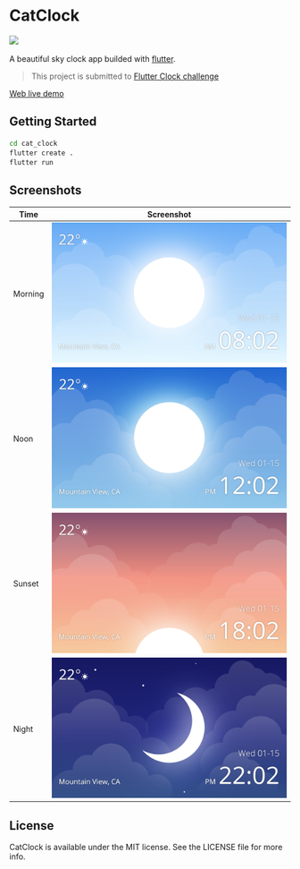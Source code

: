# CatClock

<img src="https://api.accredible.com/v1/frontend/credential_website_embed_image/badge/14571631?key=4117e65ede413861e823c2515017ec40cea47386976fb7dda1b7ee85f1eb4544" />

A beautiful sky clock app builded with [flutter](https://flutter.dev/).

> This project is submitted to [Flutter Clock challenge](https://flutter.dev/clock)

[Web live demo](https://imkcat.github.io/CatClock-Pages/)

## Getting Started

```bash
cd cat_clock
flutter create .
flutter run
```

## Screenshots

| Time    | Screenshot                |
| ------- | ------------------------- |
| Morning | ![1](./screenshots/1.PNG) |
| Noon    | ![2](./screenshots/2.PNG) |
| Sunset  | ![3](./screenshots/3.PNG) |
| Night   | ![4](./screenshots/4.PNG) |

## License

CatClock is available under the MIT license. See the LICENSE file for more info.
